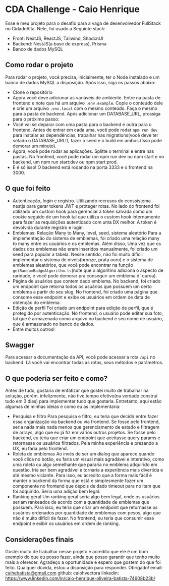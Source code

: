 # CDA Challenge - Caio Henrique

Esse é meu projeto para o desafio para a vaga de desenvolvedor FullStack no CidadeAlta. Nele, foi usado a Seguinte stack:
- Front: NextJS, ReactJS, Tailwind, ShadcnUI
- Backend: NestJS(a base de express), Prisma
- Banco de dados MySQL

## Como rodar o projeto
Para rodar o projeto, você precisa, inicialmente, ter o Node instalado e um banco de dados MySQL a disposição. Após isso, siga os passos abaixo:
- Clone o repositório
- Agora você deve adicionar as variáveis de ambiente. Entre na pasta de frontend e note que há um arquivo `.env.example`. Copie o conteúdo dele e crie um arquivo `.env.local` com o mesmo conteúdo. Faça o mesmo para a pasta de backend. Após adicionar um DATABASE_URL, prossiga para o próximo passo:
- Você vai se deparar com uma pasta para o backend e outra para o frontend. Antes de entrar em cada uma, você pode rodar `npm run dev` para instalar as dependências, trabalhar nas migrations(você deve ter setado o DATABASE_URL!), fazer o seed e o build em ambos.(Isso pode demorar um minuto).
- Agora, você pode rodar as aplicações. Splitte o terminal e entre nas pastas. No frontend, você pode rodar um npm run dev ou npm start e no backend, um npm run start:dev ou npm start:prod.
- E é só isso! O backend está rodando na porta 3333 e o frontend na 3000.

## O que foi feito
- Autenticação, login e registro.
Utilizando recrusos do ecossistema nestjs para gerar tokens JWT e proteger rotas. No lado do frontend foi utilizado um custom hook para gerenciar a token salvada como um cookie seguido de um hook tal que utiliza o custom hook internamente para fazer as requisições autenticado com uma DX melhor. A token é devolvida durante registro e login.
- Emblemas: Relação Many to Many, level, seed, sistema aleatório
Para a implementação do sistema de emblemas, foi criado uma relação many to many entre os usuários e os emblemas. Além disso, Uma vez que os dados dos emblemas não eram inseridos manualmente, foi criado um seed para popular a tabela. Nesse sentido, não foi muito difícil implementar o sistema de níveis(bronze, prata ouro) e o sistema de emblemas aleatórios, que você pode encontrar na função `getRandomBadgeAlgorithm.ts`(note que o algoritmo adiciona o aspecto de raridade, e você pode demorar pra conseguir um emblema d' ouroa).
- Página de usuários que contem dado emblema.
No backend, foi criado um endpoint que retorna todos os usuários que possuem um certo emblema a partir do seu slug. No frontend, foi criado uma página que consome esse endpoint e exibe os usuários em ordem de data de obtenção do emblema.
- Edição de perfil
Foi criado um endpoint para edição de perfil, que é protegido por autenticação. No frontend, o usuário pode editar sua foto, tal que é armazenada como arquivo no backend e seu nome de usuário, que é armazenado no banco de dados.
- Entre muitos outros!

## Swagger
Para acessar a documentação da API, você pode acessar a rota `/api` no backend. Lá você vai encontrar todas as rotas, seus métodos e parâmetros.

## O que poderia ser feito e como?
Antes de tudo, gostaria de enfatizar que gostei muito de trabalhar na solução, porém, infelizmente, não tive tempo efetivo(na verdade construi tudo em 3 dias) para implementar tudo que gostaria. Entretanto, aqui estão algumas de minhas ideias e como eu as implementaria:
- Pesquisa e filtro
Para pesquisa e filtro, eu teria que decidir entre fazer essa organização via backend ou via frontend. Se fosse pelo frontend, seria nada mais nada menos que gerenciamento de estado e filtragem de arrays, algo que eu já fiz em vários outros projetos. Se fosse pelo backend, eu teria que criar um endpoint que aceitasse query params e retornasse os usuários filtrados. Pela minha experiência e prezando a UX, eu faria pelo frontend.
- Roleta de emblemas
Ao invés de ser um dialog que aparece quando você clica no botão, eu faria um visual mais agradável e interativo, como uma roleta ou algo semelhante que pararia no emblema adquirido em questão. Iria ser bem agradável e tornaria a experiência mais divertida e até mesmo viciante. Para isso, eu acredito que a forma mais fácil é manter o backend da forma que está e simplesmente fazer um componente no frontend que depois de dado timeout para no item que foi adquirido. Seria uma adição bem legal.
- Ranking geral
Um ranking geral seria algo bem legal, onde os usuários seriam rankeados de acordo com a quantidade de emblemas que possuem. Para isso, eu teria que criar um endpoint que retornasse os usuários ordenados por quantidade de emblemas com pesos, algo que não é muito difícil de fazer. No frontend, eu teria que consumir esse endpoint e exibir os usuários em ordem de ranking. 

## Considerações finais
Gostei muito de trabalhar nesse projeto e acredito que ele é um bom exemplo do que eu posso fazer, ainda que posso garantir que tenho muito mais a oferecer. Agradeço a oportunidade e espero que gostem do que foi feito. Qualquer dúvida, estou a disposição para responder. Obrigado!
email: caihebatista@gmail.com
github: caiohvectora
linkedin: https://www.linkedin.com/in/caio-henrique-oliveira-batista-74608b23b/